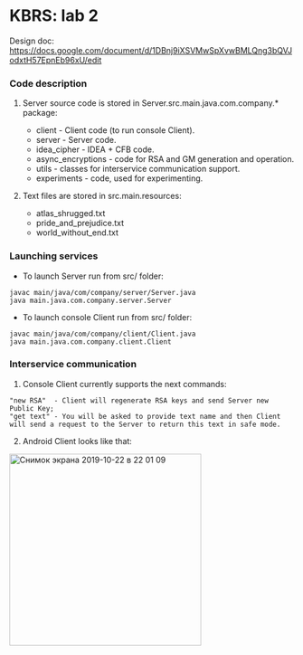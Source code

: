 # KBRS: lab 2
Design doc: https://docs.google.com/document/d/1DBnj9iXSVMwSpXvwBMLQng3bQVJodxtH57EpnEb96xU/edit

### Code description

1. Server source code is stored in Server.src.main.java.com.company.* package:
    * client - Client code (to run console Client).
    * server - Server code.
    * idea_cipher - IDEA + CFB code.
    * async_encryptions - code for RSA and GM generation and operation.
    * utils - classes for interservice communication support.
    * experiments - code, used for experimenting.
    
2. Text files are stored in src.main.resources:
    * atlas_shrugged.txt
    * pride_and_prejudice.txt
    * world_without_end.txt

### Launching services
* To launch Server run from src/ folder:
```
javac main/java/com/company/server/Server.java
java main.java.com.company.server.Server
```

* To launch console Client run from src/ folder:

```
javac main/java/com/company/client/Client.java
java main.java.com.company.client.Client
```

### Interservice communication

1. Console Client currently supports the next commands:
```
"new RSA"  - Client will regenerate RSA keys and send Server new Public Key;
"get text" - You will be asked to provide text name and then Client will send a request to the Server to return this text in safe mode.
```

2. Android Client looks like that:
<img width="339" alt="Снимок экрана 2019-10-22 в 22 01 09" src="https://user-images.githubusercontent.com/12963610/67320882-7bb4a500-f517-11e9-9d04-aa37f6aed940.png">

